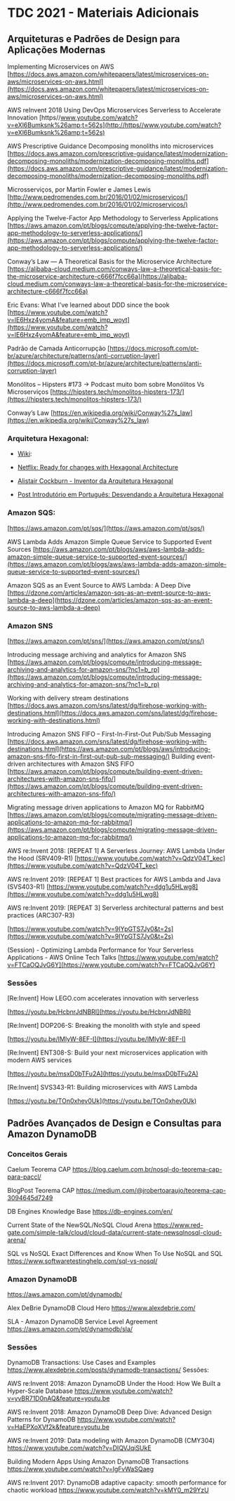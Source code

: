 
# TDC 2021 - Materiais Adicionais


## Arquiteturas e Padrões de Design para Aplicações Modernas

Implementing Microservices on AWS
[https://docs.aws.amazon.com/whitepapers/latest/microservices-on-aws/microservices-on-aws.html](https://docs.aws.amazon.com/whitepapers/latest/microservices-on-aws/microservices-on-aws.html)

AWS reInvent 2018 Using DevOps Microservices Serverless to Accelerate Innovation
[https//www.youtube.com/watch?v=eXl6Bumksnk%26amp;t=562s](http://https//www.youtube.com/watch?v=eXl6Bumksnk%26amp;t=562s)

AWS Prescriptive Guidance Decomposing monoliths into microservices
[https://docs.aws.amazon.com/prescriptive-guidance/latest/modernization-decomposing-monoliths/modernization-decomposing-monoliths.pdf](https://docs.aws.amazon.com/prescriptive-guidance/latest/modernization-decomposing-monoliths/modernization-decomposing-monoliths.pdf)

Microsserviços, por Martin Fowler e James Lewis
[http://www.pedromendes.com.br/2016/01/02/microservicos/](http://www.pedromendes.com.br/2016/01/02/microservicos/)

Applying the Twelve-Factor App Methodology to Serverless Applications
[https://aws.amazon.com/pt/blogs/compute/applying-the-twelve-factor-app-methodology-to-serverless-applications/](https://aws.amazon.com/pt/blogs/compute/applying-the-twelve-factor-app-methodology-to-serverless-applications/)

Conway’s Law — A Theoretical Basis for the Microservice Architecture
[https://alibaba-cloud.medium.com/conways-law-a-theoretical-basis-for-the-microservice-architecture-c666f7fcc66a](https://alibaba-cloud.medium.com/conways-law-a-theoretical-basis-for-the-microservice-architecture-c666f7fcc66a)

Eric Evans: What I’ve learned about DDD since the book
[https://www.youtube.com/watch?v=lE6Hxz4yomA&feature=emb_imp_woyt](https://www.youtube.com/watch?v=lE6Hxz4yomA&feature=emb_imp_woyt)

Padrão de Camada Anticorrupção
[https://docs.microsoft.com/pt-br/azure/architecture/patterns/anti-corruption-layer](https://docs.microsoft.com/pt-br/azure/architecture/patterns/anti-corruption-layer)

Monólitos – Hipsters #173 -> Podcast muito bom sobre Monólitos Vs Microserviços
[https://hipsters.tech/monolitos-hipsters-173/](https://hipsters.tech/monolitos-hipsters-173/)

Conway’s Law
[https://en.wikipedia.org/wiki/Conway%27s_law](https://en.wikipedia.org/wiki/Conway%27s_law)

### Arquitetura Hexagonal:

-   [Wiki](https://en.wikipedia.org/wiki/Hexagonal_architecture_(software)):
    
-   [Netflix: Ready for changes with Hexagonal Architecture](https://netflixtechblog.com/ready-for-changes-with-hexagonal-architecture-b315ec967749)
    
-   [Alistair Cockburn - Inventor da Arquitetura Hexagonal](https://alistair.cockburn.us/hexagonal-architecture/)
    
-   [Post Introdutório em Português: Desvendando a Arquitetura Hexagonal](https://medium.com/tableless/desvendando-a-arquitetura-hexagonal-52c56f8824c)
    
### Amazon SQS:

 [https://aws.amazon.com/pt/sqs/](https://aws.amazon.com/pt/sqs/)

AWS Lambda Adds Amazon Simple Queue Service to Supported Event Sources
[https://aws.amazon.com/pt/blogs/aws/aws-lambda-adds-amazon-simple-queue-service-to-supported-event-sources/](https://aws.amazon.com/pt/blogs/aws/aws-lambda-adds-amazon-simple-queue-service-to-supported-event-sources/)

Amazon SQS as an Event Source to AWS Lambda : A Deep Dive
[https://dzone.com/articles/amazon-sqs-as-an-event-source-to-aws-lambda-a-deep](https://dzone.com/articles/amazon-sqs-as-an-event-source-to-aws-lambda-a-deep)
  

### Amazon SNS

[https://aws.amazon.com/pt/sns/](https://aws.amazon.com/pt/sns/)

 Introducing message archiving and analytics for Amazon SNS
[https://aws.amazon.com/pt/blogs/compute/introducing-message-archiving-and-analytics-for-amazon-sns/?nc1=b_rp](https://aws.amazon.com/pt/blogs/compute/introducing-message-archiving-and-analytics-for-amazon-sns/?nc1=b_rp)

Working with delivery stream destinations
[https://docs.aws.amazon.com/sns/latest/dg/firehose-working-with-destinations.html](https://docs.aws.amazon.com/sns/latest/dg/firehose-working-with-destinations.html)

Introducing Amazon SNS FIFO – First-In-First-Out Pub/Sub Messaging
[https://docs.aws.amazon.com/sns/latest/dg/firehose-working-with-destinations.html](https://aws.amazon.com/pt/blogs/aws/introducing-amazon-sns-fifo-first-in-first-out-pub-sub-messaging/)
Building event-driven architectures with Amazon SNS FIFO
[https://aws.amazon.com/pt/blogs/compute/building-event-driven-architectures-with-amazon-sns-fifo/](https://aws.amazon.com/pt/blogs/compute/building-event-driven-architectures-with-amazon-sns-fifo/)

Migrating message driven applications to Amazon MQ for RabbitMQ
[https://aws.amazon.com/pt/blogs/compute/migrating-message-driven-applications-to-amazon-mq-for-rabbitmq/](https://aws.amazon.com/pt/blogs/compute/migrating-message-driven-applications-to-amazon-mq-for-rabbitmq/)

 AWS re:Invent 2018: [REPEAT 1] A Serverless Journey: AWS Lambda Under the Hood (SRV409-R1)
[https://www.youtube.com/watch?v=QdzV04T_kec](https://www.youtube.com/watch?v=QdzV04T_kec)

 AWS re:Invent 2019: [REPEAT 1] Best practices for AWS Lambda and Java (SVS403-R1)
[https://www.youtube.com/watch?v=ddg1u5HLwg8](https://www.youtube.com/watch?v=ddg1u5HLwg8)

AWS re:Invent 2019: [REPEAT 3] Serverless architectural patterns and best practices (ARC307-R3)

[https://www.youtube.com/watch?v=9IYpGTS7Jy0&t=2s](https://www.youtube.com/watch?v=9IYpGTS7Jy0&t=2s)

 (Session) - Optimizing Lambda Performance for Your Serverless Applications - AWS Online Tech Talks
[https://www.youtube.com/watch?v=FTCaOQJvG6Y](https://www.youtube.com/watch?v=FTCaOQJvG6Y)

 ### Sessões

[Re:Invent] How LEGO.com accelerates innovation with serverless[](https://youtu.be/HcbnrJdNBRI)

[https://youtu.be/HcbnrJdNBRI](https://youtu.be/HcbnrJdNBRI)


[Re:Invent] DOP206-S: Breaking the monolith with style and speed

[https://youtu.be/IMlyW-8EF-I](https://youtu.be/IMlyW-8EF-I)

[Re:Invent] ENT308-S: Build your next microservices application with modern AWS services

[https://youtu.be/msxD0bTFu2A](https://youtu.be/msxD0bTFu2A)

[Re:Invent] SVS343-R1: Building microservices with AWS Lambda

[https://youtu.be/TOn0xhev0Uk](https://youtu.be/TOn0xhev0Uk)


## Padrões Avançados de Design e Consultas para Amazon DynamoDB

### Conceitos Gerais

Caelum Teorema CAP
https://blog.caelum.com.br/nosql-do-teorema-cap-para-paccl/

BlogPost Teorema CAP
https://medium.com/@jrobertoaraujo/teorema-cap-3094645d7249

DB Engines Knowledge Base
https://db-engines.com/en/

Current State of the NewSQL/NoSQL Cloud Arena
https://www.red-gate.com/simple-talk/cloud/cloud-data/current-state-newsqlnosql-cloud-arena/

SQL vs NoSQL Exact Differences and Know When To Use NoSQL and SQL
https://www.softwaretestinghelp.com/sql-vs-nosql/

### Amazon DynamoDB
https://aws.amazon.com/pt/dynamodb/

Alex DeBrie DynamoDB Cloud Hero
https://www.alexdebrie.com/

SLA - Amazon DynamoDB Service Level Agreement
https://aws.amazon.com/pt/dynamodb/sla/

###  Sessões

DynamoDB Transactions: Use Cases and Examples
https://www.alexdebrie.com/posts/dynamodb-transactions/
Sessões:

AWS re:Invent 2018: Amazon DynamoDB Under the Hood: How We Built a Hyper-Scale Database
https://www.youtube.com/watch?v=yvBR71D0nAQ&feature=youtu.be

AWS re:Invent 2018: Amazon DynamoDB Deep Dive: Advanced Design Patterns for DynamoDB
https://www.youtube.com/watch?v=HaEPXoXVf2k&feature=youtu.be

AWS re:Invent 2019: Data modeling with Amazon DynamoDB (CMY304)
https://www.youtube.com/watch?v=DIQVJqiSUkE

Building Modern Apps Using Amazon DynamoDB Transactions
https://www.youtube.com/watch?v=IgFvWaSQaeg

AWS re:Invent 2017: DynamoDB adaptive capacity: smooth performance for chaotic workload
https://www.youtube.com/watch?v=kMY0_m29YzU
